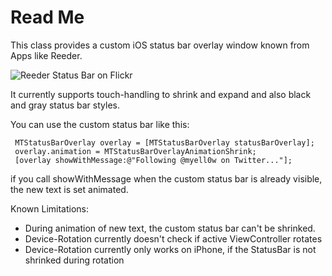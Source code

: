 Read Me
=====================

This class provides a custom iOS status bar overlay window known from Apps like Reeder.

![Reeder Status Bar on Flickr](http://farm5.static.flickr.com/4074/4754736484_8fc1ef9639_o.png "Reeder Status Bar on Flickr")

It currently supports touch-handling to shrink and expand and also black and gray status bar styles.

You can use the custom status bar like this:

     MTStatusBarOverlay overlay = [MTStatusBarOverlay statusBarOverlay];   
	 overlay.animation = MTStatusBarOverlayAnimationShrink;
     [overlay showWithMessage:@"Following @myell0w on Twitter..."];     

if you call showWithMessage when the custom status bar is already visible, the new text is set animated. 

Known Limitations: 

* During animation of new text, the custom status bar can't be shrinked.
* Device-Rotation currently doesn't check if active ViewController rotates
* Device-Rotation currently only works on iPhone, if the StatusBar is not shrinked during rotation